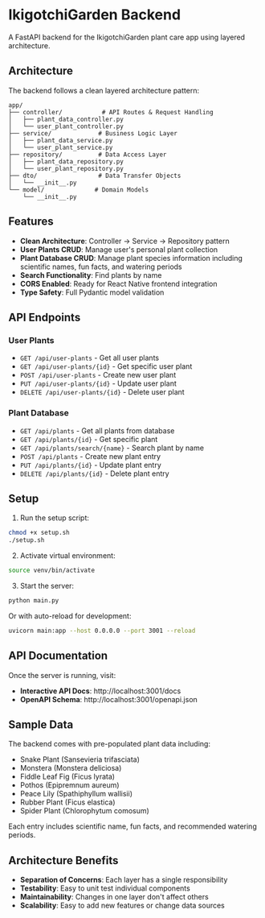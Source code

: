 # IkigotchiGarden Backend

A FastAPI backend for the IkigotchiGarden plant care app using layered architecture.

## Architecture

The backend follows a clean layered architecture pattern:

```
app/
├── controller/           # API Routes & Request Handling
│   ├── plant_data_controller.py
│   └── user_plant_controller.py
├── service/             # Business Logic Layer
│   ├── plant_data_service.py  
│   └── user_plant_service.py
├── repository/          # Data Access Layer
│   ├── plant_data_repository.py
│   └── user_plant_repository.py
├── dto/                 # Data Transfer Objects
│   └── __init__.py
└── model/              # Domain Models
    └── __init__.py
```

## Features

- **Clean Architecture**: Controller → Service → Repository pattern
- **User Plants CRUD**: Manage user's personal plant collection
- **Plant Database CRUD**: Manage plant species information including scientific names, fun facts, and watering periods
- **Search Functionality**: Find plants by name
- **CORS Enabled**: Ready for React Native frontend integration
- **Type Safety**: Full Pydantic model validation

## API Endpoints

### User Plants
- `GET /api/user-plants` - Get all user plants
- `GET /api/user-plants/{id}` - Get specific user plant
- `POST /api/user-plants` - Create new user plant
- `PUT /api/user-plants/{id}` - Update user plant
- `DELETE /api/user-plants/{id}` - Delete user plant

### Plant Database
- `GET /api/plants` - Get all plants from database
- `GET /api/plants/{id}` - Get specific plant
- `GET /api/plants/search/{name}` - Search plant by name
- `POST /api/plants` - Create new plant entry
- `PUT /api/plants/{id}` - Update plant entry
- `DELETE /api/plants/{id}` - Delete plant entry

## Setup

1. Run the setup script:
```bash
chmod +x setup.sh
./setup.sh
```

2. Activate virtual environment:
```bash
source venv/bin/activate
```

3. Start the server:
```bash
python main.py
```

Or with auto-reload for development:
```bash
uvicorn main:app --host 0.0.0.0 --port 3001 --reload
```

## API Documentation

Once the server is running, visit:
- **Interactive API Docs**: http://localhost:3001/docs
- **OpenAPI Schema**: http://localhost:3001/openapi.json

## Sample Data

The backend comes with pre-populated plant data including:
- Snake Plant (Sansevieria trifasciata)
- Monstera (Monstera deliciosa)
- Fiddle Leaf Fig (Ficus lyrata)
- Pothos (Epipremnum aureum)
- Peace Lily (Spathiphyllum wallisii)
- Rubber Plant (Ficus elastica)
- Spider Plant (Chlorophytum comosum)

Each entry includes scientific name, fun facts, and recommended watering periods.

## Architecture Benefits

- **Separation of Concerns**: Each layer has a single responsibility
- **Testability**: Easy to unit test individual components
- **Maintainability**: Changes in one layer don't affect others
- **Scalability**: Easy to add new features or change data sources